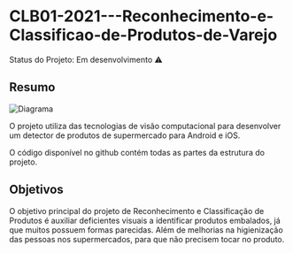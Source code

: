 # CLB01-2021---Reconhecimento-e-Classificao-de-Produtos-de-Varejo

Status do Projeto: Em desenvolvimento :warning:


## Resumo

![Diagrama](https://user-images.githubusercontent.com/55768838/120213631-cde89c80-c209-11eb-9169-d546ae6016aa.png)

O projeto utiliza das tecnologias de visão computacional para desenvolver um detector de produtos de supermercado para Android e iOS.

O código disponível no github contém todas as partes da estrutura do projeto.

## Objetivos

O objetivo principal do projeto de Reconhecimento e Classificação de Produtos é auxiliar deficientes visuais a identificar produtos embalados, já que muitos possuem formas parecidas. Além de melhorias na higienização das pessoas nos supermercados, para que não precisem tocar no produto.
